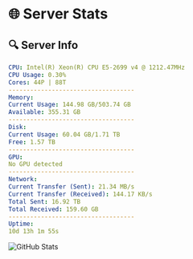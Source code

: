 # 🌐 Server Stats
## 🔍 Server Info
```yaml
CPU: Intel(R) Xeon(R) CPU E5-2699 v4 @ 1212.47MHz
CPU Usage: 0.30%
Cores: 44P | 88T
-----------------------------------
Memory:
Current Usage: 144.98 GB/503.74 GB
Available: 355.31 GB
-----------------------------------
Disk:
Current Usage: 60.04 GB/1.71 TB
Free: 1.57 TB
-----------------------------------
GPU:
No GPU detected
-----------------------------------
Network:
Current Transfer (Sent): 21.34 MB/s
Current Transfer (Received): 144.17 KB/s
Total Sent: 16.92 TB
Total Received: 159.60 GB
-----------------------------------
Uptime:
10d 13h 1m 55s
```
![GitHub Stats](https://img.shields.io/badge/Updated-2025-03-18_10:24:44-blue)